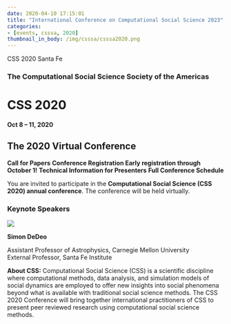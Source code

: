 ```yaml
---
date: 2020-04-10 17:15:01
title: "International Conference on Computational Social Science 2023"
categories:
- [events, csssa, 2020]
thumbnail_in_body: /img/csssa/csssa2020.png
---
```


CSS 2020 Santa Fe

### **<div class="post_flex_center_center">The Computational Social Science Society of the Americas</div>**

# **<div class="post_flex_center_center">CSS 2020</div>**
#### **<div class="post_flex_center_center">Oct 8 – 11, 2020</div>**
## **<div class="post_flex_center_center">The 2020 Virtual Conference</div>**


**Call for Papers**
**Conference Registration Early registration through October 1!**
**Technical Information for Presenters**
**Full Conference Schedule**

You are invited to participate in the **Computational Social Science (CSS 2020) annual conference**. The conference will be held virtually.

### <div class="post_flex_center_center">Keynote Speakers</div>
<div class="post_flex_center_center">
    <img class="post_block-item" src="https://computationalsocialscience.org/wp-content/uploads/2020/01/simon-dedeo-600x600.jpg"/>
</div>

**<div class="post_flex_center_center">Simon DeDeo</div>**
<div class="post_flex_center_center">Assistant Professor of Astrophysics, Carnegie Mellon University</div>
<div class="post_flex_center_center">External Professor, Santa Fe Institute</div>

**About CSS:**
Computational Social Science (CSS) is a scientific discipline where computational methods, data analysis, and simulation models of social dynamics are employed to offer new insights into social phenomena beyond what is available with traditional social science methods. The CSS 2020 Conference will bring together international practitioners of CSS to present peer reviewed research using computational social science methods.
